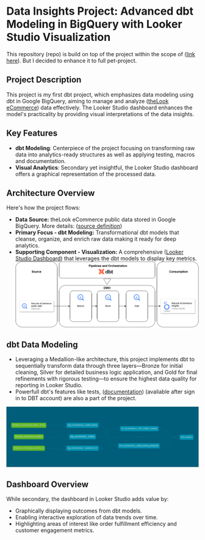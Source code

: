 # Data Insights Project: Advanced dbt Modeling in BigQuery with Looker Studio Visualization
This repository (repo) is build on top of the project within the scope of ([link here](https://www.udemy.com/course/mastering-dbt-data-build-tool-bootcamp/?referralCode=FFF494163B7B9E5E846F)). But I decided to enhance it to full pet-project.

## Project Description

This project is my first dbt project, which emphasizes data modeling using dbt in Google BigQuery, aiming to manage and analyze ([theLook eCommerce](https://console.cloud.google.com/bigquery(cameo:product/bigquery-public-data/thelook-ecommerce)?hl=ru&inv=1&invt=AblDyA&project=winged-precept-406816)) data effectively. The Looker Studio dashboard enhances the model's practicality by providing visual interpretations of the data insights.

## Key Features
- **dbt Modeling**: Centerpiece of the project focusing on transforming raw data into analytics-ready structures as well as applying testing, macros and documentation.
- **Visual Analytics**: Secondary yet insightful, the Looker Studio dashboard offers a graphical representation of the processed data.

## Architecture Overview
Here's how the project flows:
- **Data Source:** theLook eCommerce public data stored in Google BigQuery. More details: ([source definition](https://github.com/arl9kin/dbt-tutorial-course/blob/main/lessons/models/staging/scr_ecommerce.yml))
- **Primary Focus - dbt Modeling:** Transformational dbt models that cleanse, organize, and enrich raw data making it ready for deep analytics.
- **Supporting Component - Visualization:** A comprehensive ([Looker Studio Dashboard](https://lookerstudio.google.com/s/hpIVwJ3ljsU)) that leverages the dbt models to display key metrics.
![High Level Architecture](https://github.com/arl9kin/dbt-tutorial-course/blob/main/files/arhitecture.drawio.png?raw=true)

## dbt Data Modeling
- Leveraging a Medallion-like architecture, this project implements dbt to sequentially transform data through three layers—Bronze for initial cleaning, Silver for detailed business logic application, and Gold for final refinements with rigorous testing—to ensure the highest data quality for reporting in Looker Studio.
- Powerfull dbt's features like tests, ([documentation](https://ih107.us1.dbt.com/accounts/70471823409407/jobs/70471823411326/docs/#!/overview)) (avaliable after sign in to DBT account) are also a part of the project.

![Data Model](https://github.com/arl9kin/dbt-tutorial-course/blob/main/files/dbt-dag.png?raw=true)

## Dashboard Overview
While secondary, the dashboard in Looker Studio adds value by:
- Graphically displaying outcomes from dbt models.
- Enabling interactive exploration of data trends over time.
- Highlighting areas of interest like order fulfillment efficiency and customer engagement metrics.
